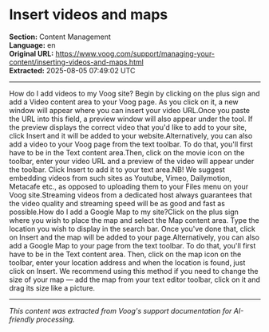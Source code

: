 # Insert videos and maps

**Section:** Content Management  
**Language:** en  
**Original URL:** https://www.voog.com/support/managing-your-content/inserting-videos-and-maps.html  
**Extracted:** 2025-08-05 07:49:02 UTC

---

How do I add videos to my Voog site?
Begin by clicking on the plus sign and add a Video content area to your Voog page. As you click on it, a new window will appear where you can insert your video URL.Once you paste the URL into this field, a preview window will also appear under the tool. If the preview displays the correct video that you'd like to add to your site, click Insert and it will be added to your website.Alternatively, you can also add a video to your Voog page from the text toolbar. To do that, you'll first have to be in the Text content area.Then, click on the movie icon on the toolbar, enter your video URL and a preview of the video will appear under the toolbar. Click Insert to add it to your text area.NB! We suggest embedding videos from such sites as Youtube, Vimeo, Dailymotion, Metacafe etc., as opposed to uploading them to your Files menu on your Voog site.Streaming videos from a dedicated host always guarantees that the video quality and streaming speed will be as good and fast as possible.How do I add a Google Map to my site?Click on the plus sign where you wish to place the map and select the Map content area. Type the location you wish to display in the search bar.
Once you've done that, click on Insert and the map will be added to your page.Alternatively, you can also add a Google Map to your page from the text toolbar. To do that, you'll first have to be in the Text content area.
Then, click on the map icon on the toolbar, enter your location address and when the location is found, just click on Insert. We recommend using this method if you need to change the size of your map — add the map from your text editor toolbar, click on it and drag its size like a picture.

---

*This content was extracted from Voog's support documentation for AI-friendly processing.*
